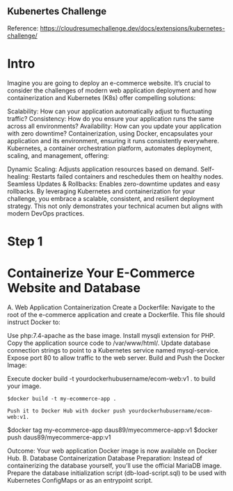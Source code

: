 ## Kubenertes Challenge
Reference: https://cloudresumechallenge.dev/docs/extensions/kubernetes-challenge/

# Intro
Imagine you are going to deploy an e-commerce website. It’s crucial to consider the challenges of modern web application deployment and how containerization and Kubernetes (K8s) offer compelling solutions:

Scalability: How can your application automatically adjust to fluctuating traffic?
Consistency: How do you ensure your application runs the same across all environments?
Availability: How can you update your application with zero downtime?
Containerization, using Docker, encapsulates your application and its environment, ensuring it runs consistently everywhere. Kubernetes, a container orchestration platform, automates deployment, scaling, and management, offering:

Dynamic Scaling: Adjusts application resources based on demand.
Self-healing: Restarts failed containers and reschedules them on healthy nodes.
Seamless Updates & Rollbacks: Enables zero-downtime updates and easy rollbacks.
By leveraging Kubernetes and containerization for your challenge, you embrace a scalable, consistent, and resilient deployment strategy. This not only demonstrates your technical acumen but aligns with modern DevOps practices.

# Step 1
# Containerize Your E-Commerce Website and Database
A. Web Application Containerization
Create a Dockerfile: Navigate to the root of the e-commerce application and create a Dockerfile. This file should instruct Docker to:

Use php:7.4-apache as the base image.
Install mysqli extension for PHP.
Copy the application source code to /var/www/html/.
Update database connection strings to point to a Kubernetes service named mysql-service.
Expose port 80 to allow traffic to the web server.
Build and Push the Docker Image:

Execute docker build -t yourdockerhubusername/ecom-web:v1 . to build your image.
```
$docker build -t my-ecommerce-app .

Push it to Docker Hub with docker push yourdockerhubusername/ecom-web:v1.
```
$docker tag my-ecommerce-app daus89/myecommerce-app:v1
$docker push daus89/myecommerce-app:v1

Outcome: Your web application Docker image is now available on Docker Hub.
B. Database Containerization
Database Preparation: Instead of containerizing the database yourself, you’ll use the official MariaDB image. Prepare the database initialization script (db-load-script.sql) to be used with Kubernetes ConfigMaps or as an entrypoint script.